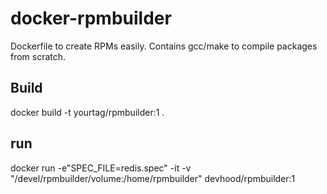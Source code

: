 # docker-rpmbuilder
Dockerfile to create RPMs easily. Contains gcc/make to compile packages from scratch.

## Build
docker build -t yourtag/rpmbuilder:1 .

## run
docker run -e"SPEC_FILE=redis.spec" -it -v "/devel/rpmbuilder/volume:/home/rpmbuilder" devhood/rpmbuilder:1
